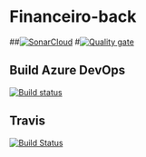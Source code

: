 # Financeiro-back

##[![SonarCloud](https://sonarcloud.io/images/project_badges/sonarcloud-white.svg)](https://sonarcloud.io/dashboard?id=com.financeiro%3Aapi)
#[![Quality gate](https://sonarcloud.io/api/project_badges/quality_gate?project=com.financeiro%3Aapi)](https://sonarcloud.io/dashboard?id=com.financeiro%3Aapi)

## Build Azure DevOps
[![Build status](https://dev.azure.com/TulioViglione1/Financeiro/_apis/build/status/Build_CI/BackEnd%20-%20Build_CI)](https://dev.azure.com/TulioViglione1/Financeiro/_build/latest?definitionId=1)

## Travis
[![Build Status](https://travis-ci.org/tulioviglione/financeiro-back.svg?branch=master)](https://travis-ci.org/tulioviglione/financeiro-back)

